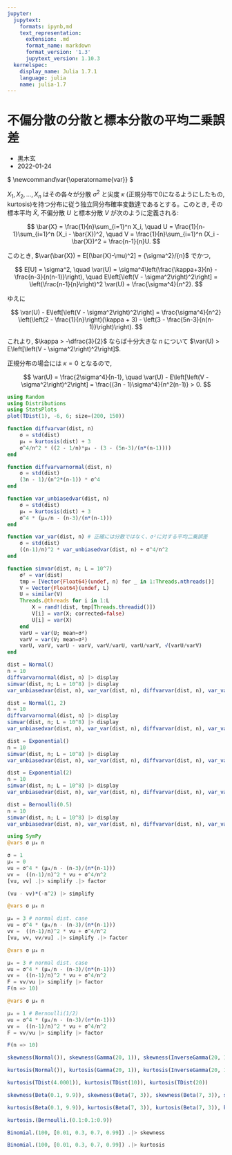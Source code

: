 ```yaml
---
jupyter:
  jupytext:
    formats: ipynb,md
    text_representation:
      extension: .md
      format_name: markdown
      format_version: '1.3'
      jupytext_version: 1.10.3
  kernelspec:
    display_name: Julia 1.7.1
    language: julia
    name: julia-1.7
---
```


# 不偏分散の分散と標本分散の平均二乗誤差

* 黒木玄
* 2022-01-24

$
\newcommand\var{\operatorname{var}}
$

$X_1, X_2, \ldots, X_n$ はその各々が分散 $\sigma^2$ と尖度 $\kappa$ (正規分布で0になるようにしたもの, kurtosis)を持つ分布に従う独立同分布確率変数達であるとする。このとき, その標本平均 $\bar{X}$, 不偏分散 $U$ と標本分散 $V$ が次のように定義される:

$$
\bar{X} = \frac{1}{n}\sum_{i=1}^n X_i, \quad
U = \frac{1}{n-1}\sum_{i=1}^n (X_i - \bar{X})^2, \quad
V = \frac{1}{n}\sum_{i=1}^n (X_i - \bar{X})^2 = \frac{n-1}{n}U.
$$


このとき, $\var(\bar{X}) = E[(\bar{X}-\mu)^2] = {\sigma^2}/{n}$ でかつ, 

$$
E[U] = \sigma^2, \quad
\var(U) = \sigma^4\left(\frac{\kappa+3}{n} - \frac{n-3}{n(n-1)}\right), \quad
E\left[\left(V - \sigma^2\right)^2\right] = \left(\frac{n-1}{n}\right)^2 \var(U) + \frac{\sigma^4}{n^2}.
$$

ゆえに

$$
\var(U) - E\left[\left(V - \sigma^2\right)^2\right] =
\frac{\sigma^4}{n^2}
\left(\left(2 - \frac{1}{n}\right)(\kappa + 3) - \left(3 - \frac{5n-3}{n(n-1)}\right)\right).
$$


これより, $\kappa > -\dfrac{3}{2}$ ならば十分大きな $n$ について $\var(U) > E\left[\left(V - \sigma^2\right)^2\right]$.


正規分布の場合には $\kappa = 0$ となるので,

$$
\var(U) = \frac{2\sigma^4}{n-1}, \quad
\var(U) - E\left[\left(V - \sigma^2\right)^2\right] = \frac{(3n - 1)\sigma^4}{n^2(n-1)} > 0.
$$

```julia
using Random
using Distributions
using StatsPlots
plot(TDist(1), -6, 6; size=(200, 150))
```

```julia
function diffvarvar(dist, n)
    σ = std(dist)
    μ₄ = kurtosis(dist) + 3
    σ^4/n^2 * ((2 - 1/n)*μ₄ - (3 - (5n-3)/(n*(n-1))))
end

function diffvarvarnormal(dist, n)
    σ = std(dist)
    (3n - 1)/(n^2*(n-1)) * σ^4
end

function var_unbiasedvar(dist, n)
    σ = std(dist)
    μ₄ = kurtosis(dist) + 3
    σ^4 * (μ₄/n - (n-3)/(n*(n-1)))
end

function var_var(dist, n) # 正確には分散ではなく、σ²に対する平均二乗誤差
    σ = std(dist)
    ((n-1)/n)^2 * var_unbiasedvar(dist, n) + σ^4/n^2
end

function simvar(dist, n; L = 10^7)
    σ² = var(dist)
    tmp = [Vector{Float64}(undef, n) for _ in 1:Threads.nthreads()]
    V = Vector{Float64}(undef, L)
    U = similar(V)
    Threads.@threads for i in 1:L
        X = rand!(dist, tmp[Threads.threadid()])
        V[i] = var(X; corrected=false)
        U[i] = var(X)
    end
    varU = var(U; mean=σ²)
    varV = var(V; mean=σ²) 
    varU, varV, varU - varV, varV/varU, varU/varV, √(varU/varV)
end
```

```julia
dist = Normal()
n = 10
diffvarvarnormal(dist, n) |> display
simvar(dist, n; L = 10^8) |> display
var_unbiasedvar(dist, n), var_var(dist, n), diffvarvar(dist, n), var_var(dist, n)/var_unbiasedvar(dist, n), var_unbiasedvar(dist, n)/var_var(dist, n), √(var_unbiasedvar(dist, n)/var_var(dist, n))
```

```julia
dist = Normal(1, 2)
n = 10
diffvarvarnormal(dist, n) |> display
simvar(dist, n; L = 10^8) |> display
var_unbiasedvar(dist, n), var_var(dist, n), diffvarvar(dist, n), var_var(dist, n)/var_unbiasedvar(dist, n), var_unbiasedvar(dist, n)/var_var(dist, n), √(var_unbiasedvar(dist, n)/var_var(dist, n))
```

```julia
dist = Exponential()
n = 10
simvar(dist, n; L = 10^8) |> display
var_unbiasedvar(dist, n), var_var(dist, n), diffvarvar(dist, n), var_var(dist, n)/var_unbiasedvar(dist, n), var_unbiasedvar(dist, n)/var_var(dist, n), √(var_unbiasedvar(dist, n)/var_var(dist, n))
```

```julia
dist = Exponential(2)
n = 10
simvar(dist, n; L = 10^8) |> display
var_unbiasedvar(dist, n), var_var(dist, n), diffvarvar(dist, n), var_var(dist, n)/var_unbiasedvar(dist, n), var_unbiasedvar(dist, n)/var_var(dist, n), √(var_unbiasedvar(dist, n)/var_var(dist, n))
```

```julia
dist = Bernoulli(0.5)
n = 10
simvar(dist, n; L = 10^8) |> display
var_unbiasedvar(dist, n), var_var(dist, n), diffvarvar(dist, n), var_var(dist, n)/var_unbiasedvar(dist, n), var_unbiasedvar(dist, n)/var_var(dist, n), √(var_unbiasedvar(dist, n)/var_var(dist, n))
```

```julia
using SymPy
@vars σ μ₄ n

σ = 1
μ₄ = 0
vu = σ^4 * (μ₄/n - (n-3)/(n*(n-1)))
vv =  ((n-1)/n)^2 * vu + σ^4/n^2
[vu, vv] .|> simplify .|> factor
```

```julia
(vu - vv)*(-n^2) |> simplify
```

```julia
@vars σ μ₄ n

μ₄ = 3 # normal dist. case
vu = σ^4 * (μ₄/n - (n-3)/(n*(n-1)))
vv =  ((n-1)/n)^2 * vu + σ^4/n^2
[vu, vv, vv/vu] .|> simplify .|> factor
```

```julia
@vars σ μ₄ n

μ₄ = 3 # normal dist. case
vu = σ^4 * (μ₄/n - (n-3)/(n*(n-1)))
vv =  ((n-1)/n)^2 * vu + σ^4/n^2
F = vv/vu |> simplify |> factor
F(n => 10)
```

```julia
@vars σ μ₄ n

μ₄ = 1 # Bernoulli(1/2)
vu = σ^4 * (μ₄/n - (n-3)/(n*(n-1)))
vv =  ((n-1)/n)^2 * vu + σ^4/n^2
F = vv/vu |> simplify |> factor
```

```julia
F(n => 10)
```

```julia
skewness(Normal()), skewness(Gamma(20, 1)), skewness(InverseGamma(20, 1))
```

```julia
kurtosis(Normal()), kurtosis(Gamma(20, 1)), kurtosis(InverseGamma(20, 1)), kurtosis(Laplace())
```

```julia
kurtosis(TDist(4.0001)), kurtosis(TDist(10)), kurtosis(TDist(20))
```

```julia
skewness(Beta(0.1, 9.9)), skewness(Beta(7, 3)), skewness(Beta(7, 3)), skewness(Beta(9.9, 0.1))
```

```julia
kurtosis(Beta(0.1, 9.9)), kurtosis(Beta(7, 3)), kurtosis(Beta(7, 3)), kurtosis(Beta(9.9, 0.1))
```

```julia
kurtosis.(Bernoulli.(0.1:0.1:0.9))
```

```julia
Binomial.(100, [0.01, 0.3, 0.7, 0.99]) .|> skewness
```

```julia
Binomial.(100, [0.01, 0.3, 0.7, 0.99]) .|> kurtosis
```

```julia

```
